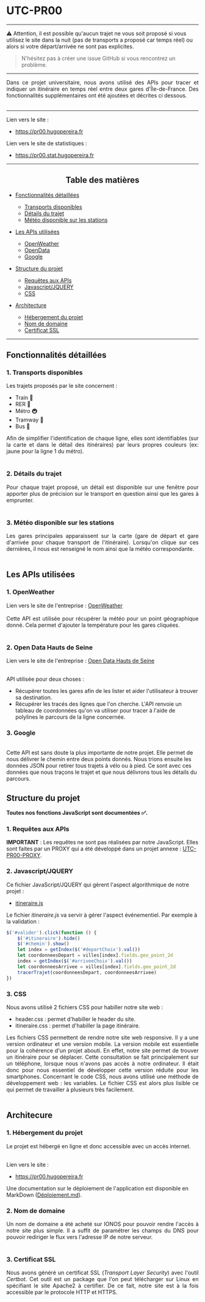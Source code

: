 # UTC-PR00
___
⚠️ Attention, il est possible qu'aucun trajet ne vous soit proposé si vous utilisez le site dans la nuit (pas de transports a proposé car temps réel) ou alors si votre départ/arrivée ne sont pas explicites.
> N'hésitez pas à créer une issue GitHub si vous rencontrez un problème.
___
<div align="justify">
	Dans ce projet universitaire, nous avons utilisé des APIs pour tracer et indiquer un itinéraire en temps réel entre deux gares d'Île-de-France. Des fonctionnalités supplémentaires ont été ajoutées et décrites ci dessous.
</div>
<br>

___
Lien vers le site :
- https://pr00.hugopereira.fr

Lien vers le site de statistiques :
- https://pr00.stat.hugopereira.fr
___

## <center>Table des matières</center>

* [Fonctionnalités détaillées](#chapter1)
  * [Transports disponibles](#section1_1)
  * [Détails du trajet](#section1_2)
  * [Météo disponible sur les stations](#section1_3)

* [Les APIs utilisées](#chapter2)
    * [OpenWeather](#section2_1)
    * [OpenData](#section2_2)
    * [Google](#section2_3)

* [Structure du projet](#chapter3)
    * [Requêtes aux APIs](#section3_1)
    * [Javascript/JQUERY](#section3_2)
    * [CSS](#section3_3)

* [Architecture](#chapter4)
    * [Hébergement du projet](#section4_1)
    * [Nom de domaine](#section4_2)
    * [Certificat SSL](#section4_3)
___
## Fonctionnalités détaillées <a class="anchor" id="chapter1"></a>

### 1. Transports disponibles <a class="anchor" id="section1_1"></a>
Les trajets proposés par le site concernent :
- Train 🚅
- RER 🚈
- Métro 🚇
- Tramway 🚃
- Bus 🚎
<div align="justify">
Afin de simplifier l'identification de chaque ligne, elles sont identifiables (sur la carte et dans le détail des itinéraires) par leurs propres couleurs (ex: jaune pour la ligne 1 du métro).
</div>
<br>

### 2. Détails du trajet <a class="anchor" id="section1_2"></a>
<div align="justify">
Pour chaque trajet proposé, un détail est disponible sur une fenêtre pour apporter plus de précision sur le transport en question ainsi que les gares à emprunter.
</div>
<br>

### 3. Météo disponible sur les stations <a class="anchor" id="section1_3"></a>
<div align="justify">
Les gares principales apparaissent sur la carte (gare de départ et gare d'arrivée pour chaque transport de l'itinéraire). Lorsqu'on clique sur ces dernières, il nous est renseigné le nom ainsi que la météo correspondante.
</div>
<br>

## Les APIs utilisées <a class="anchor" id="chapter2"></a>

### 1. OpenWeather <a class="anchor" id="section2_1"></a>
<div align="justify">
Lien vers le site de l'entreprise : <a href="https://openweathermap.org/api">OpenWeather</a>
<br><br>
Cette API est utilisée pour récupérer la météo pour un point géographique donné. Cela permet d'ajouter la température pour les gares cliquées.
</div>
<br>

### 2. Open Data Hauts de Seine <a class="anchor" id="section2_2"></a>
<div align="justify">
Lien vers le site de l'entreprise : <a href="https://opendata.hauts-de-seine.fr/">Open Data Hauts de Seine</a>
</div>
<br>

API utilisée pour deux choses :
- Récupérer toutes les gares afin de les lister et aider l'utilisateur à trouver sa destination.
- Récupérer les tracés des lignes que l'on cherche. L'API renvoie un tableau de coordonnées qu'on va utiliser pour tracer à l'aide de polylines le parcours de la ligne concernée.

### 3. Google <a class="anchor" id="section2_3"></a>
<br>
Cette API est sans doute la plus importante de notre projet. Elle permet de nous délivrer le chemin entre deux points donnés. Nous trions ensuite les données JSON pour retirer tous trajets à vélo ou à pied. Ce sont avec ces données que nous traçons le trajet et que nous délivrons tous les détails du parcours.
<br>

## Structure du projet <a class="anchor" id="chapter3"></a>

**Toutes nos fonctions JavaScript sont documentées ✅.**

### 1. Requêtes aux APIs <a class="anchor" id="section3_1"></a>
**IMPORTANT** : Les requêtes ne sont pas réalisées par notre JavaScript. Elles sont faites par un PROXY qui a été développé dans un projet annexe : [UTC-PR00-PROXY](https://github.com/tigrou23/UTC-PR00-PROXY).

### 2. Javascript/JQUERY <a class="anchor" id="section3_2"></a>
Ce fichier JavaScript/JQUERY qui gèrent l'aspect algorithmique de notre projet :
- [itineraire.js](./src/js/itineraire.js)

Le fichier *itineraire.js* va  servir à gérer l'aspect événementiel. Par exemple à la validation :

```js
$('#valider').click(function () {
    $('#itineraire').hide()
    $('#chemin').show()
    let index = getIndex($('#departChoix').val())
    let coordonneesDepart = villes[index].fields.geo_point_2d
    index = getIndex($('#arriveeChoix').val())
    let coordonneesArrivee = villes[index].fields.geo_point_2d
    tracerTrajet(coordonneesDepart, coordonneesArrivee)
})
```

### 3. CSS <a class="anchor" id="section3_3"></a>
<div align="justify">
Nous avons utilisé 2 fichiers CSS pour habiller notre site web :<br>
<ul>
	<li>header.css : permet d'habiller le header du site.
	<li>itineraire.css : permet d'habiller la page itinéraire.
</ul>
Les fichiers CSS permettent de rendre notre site web responsive. Il y a une version ordinateur et une version mobile. La version mobile est essentielle pour la cohérence d'un projet abouti. En effet, notre site permet de trouver un itinéraire pour se déplacer. Cette consultation se fait principalement sur un téléphone, lorsque nous n'avons pas accès à notre ordinateur. Il était donc pour nous essentiel de développer cette version réduite pour les smartphones. Concernant le code CSS, nous avons utilisé une méthode de développement web : les variables. 
Le fichier CSS est alors plus lisible ce qui permet de travailler à plusieurs très facilement.
</div>
<br>

## Architecure <a class="anchor" id="chapter4"></a>

### 1. Hébergement du projet <a class="anchor" id="section4_1"></a>
<div align="justify">
Le projet est hébergé en ligne et donc accessible avec un accès internet. 
</div>
<br>

Lien vers le site :
- https://pr00.hugopereira.fr

Une documentation sur le déploiement de l'application est disponible en MarkDown ([Déploiement.md](doc/deploiement-serveur.md)).

### 2. Nom de domaine <a class="anchor" id="section4_2"></a>
<div align="justify">
Un nom de domaine a été acheté sur IONOS pour pouvoir rendre l'accès à notre site plus simple. Il a suffit de paramétrer les champs du DNS pour pouvoir rediriger le flux vers l'adresse IP de notre serveur.
</div>
<br>

### 3. Certificat SSL <a class="anchor" id="section4_3"></a>
<div align="justify">
Nous avons généré un certificat SSL (<i>Transport Layer Security</i>) avec l'outil <i>Certbot</i>. Cet outil est un package que l'on peut télécharger sur Linux en spécifiant le site Apache2 à certifier. De ce fait, notre site est à la fois accessible par le protocole HTTP et HTTPS.
</div>
<br>